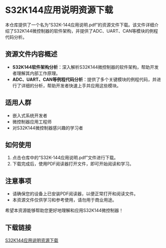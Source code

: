 # S32K144应用说明资源下载

本仓库提供了一个名为“S32K-144应用说明.pdf”的资源文件下载。该文件详细介绍了S32K144微控制器的软件架构，并提供了ADC、UART、CAN等模块的例程代码分析。

## 资源文件内容概述

- **S32K144软件架构分析**：深入解析S32K144微控制器的软件架构，帮助开发者理解其内部工作原理。
- **ADC、UART、CAN等例程代码分析**：提供了多个关键模块的例程代码，并进行了详细的分析，帮助开发者快速上手并应用这些模块。

## 适用人群

- 嵌入式系统开发者
- 微控制器应用工程师
- 对S32K144微控制器感兴趣的学习者

## 如何使用

1. 点击仓库中的“S32K-144应用说明.pdf”文件进行下载。
2. 下载完成后，使用PDF阅读器打开文件，即可开始阅读和学习。

## 注意事项

- 请确保您的设备上已安装PDF阅读器，以便正常打开和阅读文件。
- 本资源文件仅供学习和参考使用，请勿用于商业用途。

希望本资源能够帮助您更好地理解和应用S32K144微控制器！

## 下载链接

[S32K144应用说明资源下载](https://pan.quark.cn/s/8d5822730d1d)